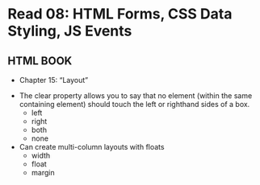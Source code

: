 # Read 08: HTML Forms, CSS Data Styling, JS Events

## HTML BOOK

* Chapter 15: “Layout” 

- The clear property allows you to say that no element (within the same containing element)
  should touch the left or righthand sides of a box. 
    - left
    - right
    - both
    - none
- Can create multi-column layouts with floats
    - width
    - float 
    - margin